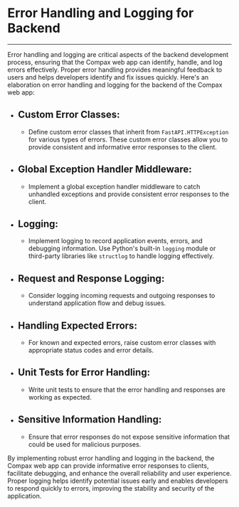 # Error Handling and Logging for Backend 
*****************************************************************************

Error handling and logging are critical aspects of the backend development process, ensuring that the Compax web app can identify, handle, and log errors effectively. Proper error handling provides meaningful feedback to users and helps developers identify and fix issues quickly. Here's an elaboration on error handling and logging for the backend of the Compax web app:

-  ## Custom Error Classes:
    -  Define custom error classes that inherit from `FastAPI.HTTPException` for various types of errors. These custom error classes allow you to provide consistent and informative error responses to the client.

-  ## Global Exception Handler Middleware:
    - Implement a global exception handler middleware to catch unhandled exceptions and provide consistent error responses to the client.

-  ## Logging:
    - Implement logging to record application events, errors, and debugging information. Use Python's built-in `logging` module or third-party libraries like `structlog` to handle logging effectively.

-  ## Request and Response Logging:
    - Consider logging incoming requests and outgoing responses to understand application flow and debug issues.

-  ## Handling Expected Errors:
    - For known and expected errors, raise custom error classes with appropriate status codes and error details.

-  ## Unit Tests for Error Handling:
    - Write unit tests to ensure that the error handling and responses are working as expected.

- ## Sensitive Information Handling:
    - Ensure that error responses do not expose sensitive information that could be used for malicious purposes.

By implementing robust error handling and logging in the backend, the Compax web app can provide informative error responses to clients, facilitate debugging, and enhance the overall reliability and user experience. Proper logging helps identify potential issues early and enables developers to respond quickly to errors, improving the stability and security of the application.